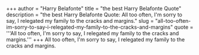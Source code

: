 +++
author = "Harry Belafonte"
title = "the best Harry Belafonte Quote"
description = "the best Harry Belafonte Quote: All too often, I'm sorry to say, I relegated my family to the cracks and margins."
slug = "all-too-often-im-sorry-to-say-i-relegated-my-family-to-the-cracks-and-margins"
quote = '''All too often, I'm sorry to say, I relegated my family to the cracks and margins.'''
+++
All too often, I'm sorry to say, I relegated my family to the cracks and margins.
